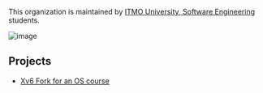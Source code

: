 This organization is maintained by [ITMO University, Software Engineering](https://se.ifmo.ru/) students.

![image](https://github.com/user-attachments/assets/05e65aff-eef9-43f8-a015-a4af3a9d4f39)

## Projects

- [Xv6 Fork for an OS course](https://github.com/secs-dev/xv6-riscv)
